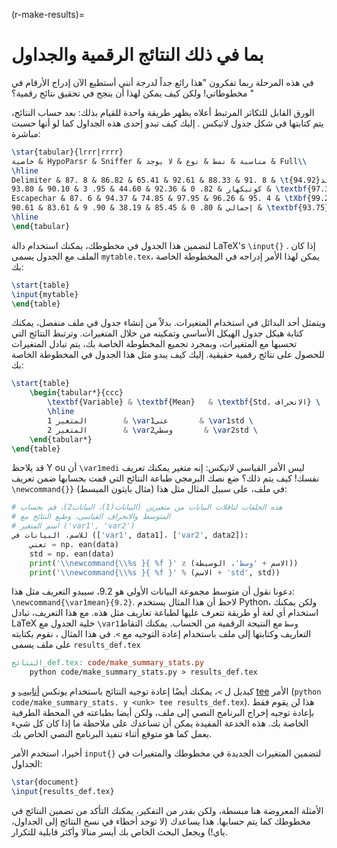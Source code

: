 (r-make-results)=
# بما في ذلك النتائج الرقمية والجداول

في هذه المرحلة ربما تفكرون "هذا رائع جداً لدرجة أنني أستطيع الآن إدراج الأرقام في مخطوطاتي! ولكن كيف يمكن لهذا أن ينجح في تحقيق نتائج رقمية؟ "

الورق القابل للتكاثر المرتبط أعلاه يظهر طريقة واحدة للقيام بذلك: بعد حساب النتائج، يتم كتابتها في شكل جدول لاتيكس . إليك كيف تبدو إحدى هذه الجداول كما لو أنها حسبت مباشرة:

```latex
\star{tabular}{lrrr|rrrr}
خاصية & HypoParsr & Sniffer & مناسبة & نمط & نوع & لا يوجد & Full\\
\hline
Delimiter & 87. 8 & 86.82 & 65.41 & 92.61 & 88.33 & 91. 8 & \tكابد{94.92}\\
كوتيكهار & 82. 0 & 92.36 & 44.60 & 95. 3 & 90.10 & 93.80 & \textbf{97.36}\\
Escapechar & 87. 6 & 94.37 & 74.85 & 97.95 & 96.26 & 95. 4 & \tXbf{99.25}\\
إجمالي & 80. 0 & 85.45 & 38.19 & 90. 9 & 83.61 & 90.61 & \textbf{93.75}\\
\hline
\end{tabular}
```

لتضمين هذا الجدول في مخطوطك، يمكنك استخدام دالة LaTeX's `\input{}` . إذا كان الملف مع الجدول يسمى `mytable.tex`، يمكن لهذا الأمر إدراجه في المخطوطة الخاصة بك:

```latex
\start{table}
\input{mytable}
\end{table}
```

ويتمثل أحد البدائل في استخدام المتغيرات. بدلاً من إنشاء جدول في ملف منفصل، يمكنك كتابة هيكل جدول الهيكل الأساسي وتمكينه من خلال المتغيرات. وترتبط النتائج التي تحسبها مع المتغيرات، وبمجرد تجميع المخطوطة الخاصة بك، يتم تبادل المتغيرات للحصول على نتائج رقمية حقيقية. إليك كيف يبدو مثل هذا الجدول في المخطوطة الخاصة بك:

```latex
\start{table}
    \begin{tabular*}{ccc}
        \textbf{Variable} & \textbf{Mean}   & \textbf{Std. الانحراف} \
        \hline
        المتغير 1        & \var1عنى       & \var1std \
        المتغير 2        & \var2وسطي       & \var2std \
    \end{tabular*}
\end{table}
```

قد يلاحظ Y<unk> ou أن `\var1medi` ليس الأمر القياسي لاتيكس: إنه متغير يمكنك تعريف نفسك! كيف يتم ذلك؟ ضع نصك البرمجي طباعة النتائج التي قمت بحسابها ضمن تعريف `\newcommand{}}` في ملف، على سبيل المثال مثل هذا (مثال بايثون المبسط):

```python
# هذه الحلقات لناقلات البيانات من متغيرين (البيانات(1)، البيانات2)، قم بحساب
# المتوسط والانحراف القياسي، وطبع النتائج مع
# اسم المتغير ('var1', 'var2')
للاسم، البيانات في (['var1', data1]، ['var2', data2]):
    تعني = np. ean(data)
    std = np. ean(data)
    print('\\newcommand{\\%s }{ %f }' ٪ (الاسم + 'وسط'، الوسيطة))
    print('\\newcommand{\\%s }{ %f }' % (الاسم + 'std', std))
```

دعونا نقول أن متوسط مجموعة البيانات الأولى هو 9.2، سيبدو التعريف مثل هذا: `\newcommand{\var1mean}{9.2}`. لاحظ أن هذا المثال يستخدم Python، ولكن يمكنك استخدام أي لغة أو طريقة تتعرف عليها لطباعة تعاريف مثل هذه. مع هذا التعريف، تبادل LaTeX خلية الجدول مع `\var1وسط` مع النتيجة الرقمية من الحساب. يمكنك التقاط التعاريف وكتابتها إلى ملف باستخدام إعادة التوجيه مع `>`. في هذا المثال ، نقوم بكتابته على ملف يسمى `results_def.tex`

```makefile
النتائج_def.tex: code/make_summary_stats.py
    python code/make_summary_stats.py > results_def.tex
```

كبديل ل `>`، يمكنك أيضًا إعادة توجيه النتائج باستخدام يونكس [أنابيب](https://en.wikipedia.org/wiki/Pipeline_(Unix)) و [tee](https://en.wikipedia.org/wiki/Tee_(command)) الأمر (`python code/make_summary_stats. y <unk> tee results_def.tex`). هذا لن يقوم فقط بإعادة توجيه إخراج البرنامج النصي إلى ملف، ولكن أيضا بطباعته في المحطة الطرفية الخاصة بك. هذه الخدعة المفيدة يمكن أن تساعدك على ملاحظة ما إذا كان كل شيء يعمل كما هو متوقع أثناء تنفيذ البرنامج النصي الخاص بك.

أخيرا، استخدم الأمر `input{}` لتضمين المتغيرات الجديدة في مخطوطك والمتغيرات في الجداول:

```latex
\star{document}
\input{results_def.tex}
```

الأمثلة المعروضة هنا مبسطة، ولكن بقدر من التفكير، يمكنك التأكد من تضمين النتائج في مخطوطك كما يتم حسابها. هذا يساعدك (لا توجد أخطاء في نسخ النتائج إلى الجداول، ياي!) ويجعل البحث الخاص بك أيسر منالا وأكثر قابلية للتكرار.
